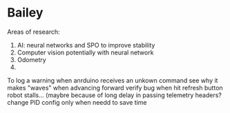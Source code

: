 Bailey
======

Areas of research:
1. AI: neural networks and SPO to improve stability
2. Computer vision potentially with neural network
3. Odometry
4. 
To log a warning when anrduino receives an unkown command
see why it makes "waves" when advancing forward
verify bug when hit refresh button robot stalls... (maybre because of long delay in passing telemetry headers?
change PID config only when needd to save time
